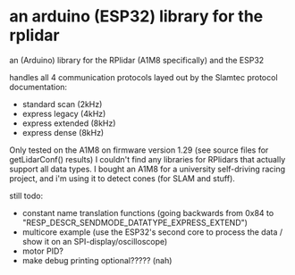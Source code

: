 # an arduino (ESP32) library for the rplidar
an (Arduino) library for the RPlidar (A1M8 specifically) and the ESP32

handles all 4 communication protocols layed out by the Slamtec protocol documentation:
- standard scan (2kHz)
- express legacy (4kHz)
- express extended (8kHz)
- express dense (8kHz)

Only tested on the A1M8 on firmware version 1.29 (see source files for getLidarConf() results)
I couldn't find any libraries for RPlidars that actually support all data types.
I bought an A1M8 for a university self-driving racing project, and i'm using it to detect cones (for SLAM and stuff).

still todo:
 - constant name translation functions (going backwards from 0x84 to "RESP_DESCR_SENDMODE_DATATYPE_EXPRESS_EXTEND")
 - multicore example (use the ESP32's second core to process the data / show it on an SPI-display/oscilloscope)
 - motor PID?
 - make debug printing optional????? (nah)
